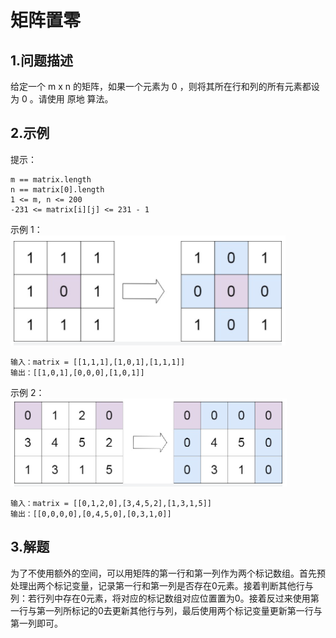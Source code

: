 # 矩阵置零

## 1.问题描述
给定一个 m x n 的矩阵，如果一个元素为 0 ，则将其所在行和列的所有元素都设为 0 。请使用 原地 算法。
## 2.示例
提示：
```
m == matrix.length
n == matrix[0].length
1 <= m, n <= 200
-231 <= matrix[i][j] <= 231 - 1
```
示例 1：  
![1](https://raw.githubusercontent.com/HT-CHEN520/image-lc/master/1637558227(1).jpg)
```
输入：matrix = [[1,1,1],[1,0,1],[1,1,1]]
输出：[[1,0,1],[0,0,0],[1,0,1]]
```
示例 2：      
![2](https://raw.githubusercontent.com/HT-CHEN520/image-lc/master/1637558457(1).jpg)    

```
输入：matrix = [[0,1,2,0],[3,4,5,2],[1,3,1,5]]
输出：[[0,0,0,0],[0,4,5,0],[0,3,1,0]]
```

## 3.解题
为了不使用额外的空间，可以用矩阵的第一行和第一列作为两个标记数组。首先预处理出两个标记变量，记录第一行和第一列是否存在0元素。接着判断其他行与列：若行列中存在0元素，将对应的标记数组对应位置置为0。接着反过来使用第一行与第一列所标记的0去更新其他行与列，最后使用两个标记变量更新第一行与第一列即可。

